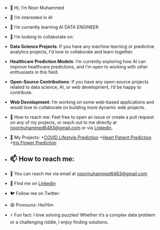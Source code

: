 - 👋 Hi, I’m Noor Muhammed
- 👀 I’m interested in AI 
- 🌱 I’m currently learning AI DATA ENGINEER
- 💞 I’m looking to collaborate on:
- **Data Science Projects**: If you have any machine learning or predictive analytics projects, I'd love to collaborate and learn together.
- **Healthcare Prediction Models**: I’m currently exploring how AI can improve healthcare predictions, and I’m open to working with other enthusiasts in this field.
- **Open-Source Contributions**: If you have any open-source projects related to data science, AI, or web development, I’d be happy to contribute.
- **Web Development**: I’m working on some web-based applications and would love to collaborate on building more dynamic web projects.
- 🤝 How to reach me:
Feel free to open an issue or create a pull request on any of my projects, or reach out to me directly at [noormuhammed6483@gmail.com](mailto:noormuhammed6483@gmail.com) or via [Linkedin](https://www.linkedin.com/in/noor-muhemad-anwer-m-3b4440214/).

- 🔗 My Projects:
  +[COVID Lifestyle Prediction](#)
  +[Heart Patient Prediction](#)
  +[Iris Flower Prediction](#)

- ## 📫 How to reach me:
- 💬 You can reach me via email at [noormuhammed6483@gmail.com](mailto:noormuhammed6483@gmail.com)
- 🔗 Find me on [Linkedin](https://www.linkedin.com/in/noor-muhemad-anwer-m-3b4440214/)
- 🐦 Follow me on Twitter: 

- 😄 Pronouns:
  He/Him

- ⚡ Fun fact:
  I love solving puzzles! Whether it’s a complex data problem or a challenging riddle, I enjoy finding solutions.
